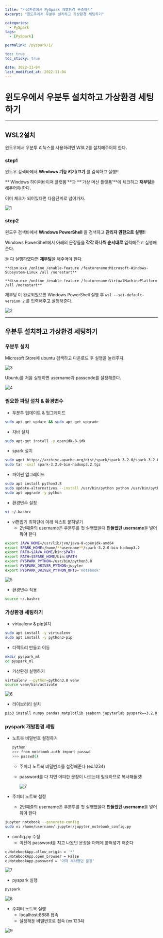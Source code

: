 ```yaml
---
title: "가상환경에서 PySpark 개발환경 구축하기"
excerpt: "윈도우에서 우분투 설치하고 가상환경 세팅하기"

categories:
  - PySpark
tags:
  - [PySpark]

permalink: /pyspark/1/

toc: true
toc_sticky: true

date: 2022-11-04
last_modified_at: 2022-11-04
---
```


# 윈도우에서 우분투 설치하고 가상환경 세팅하기

---

## WSL2설치

윈도우에서 우분투 리눅스를 사용하려면  WSL2를 설치해주어야 한다.

### step1

윈도우 검색바에서 **Windows 기능 켜기/끄기** 를 검색하고 실행!!

**‘Windows 하이퍼바이저 플랫폼’**과 **‘가상 머신 플랫폼’**에 체크하고 **재부팅**을 해주어야 한다.

이미 체크가 되어있다면 다음단계로 넘어가자.

![1](/assets/images/posts_img/pyspark/1/wdvr.png)

### step2

윈도우 검색바에서 **Windows PowerShell** 을 검색하고 **관리자 권한으로 실행!!**

Windows PowerShell에서 아래의 문장들을 **각각 하나씩 순서대로** 입력해주고 실행해준다.

둘 다 실행하였다면 **재부팅**을 해주어야 한다.

 `**dism.exe /online /enable-feature /featurename:Microsoft-Windows-Subsystem-Linux /all /norestart**`

 `**dism.exe /online /enable-feature /featurename:VirtualMachinePlatform /all /norestart**`

재부팅 이 완료되었으면 Windows PowerShell 실행 후 `wsl --set-default-version 2` 를 입력해주고 실행해준다.

![2](/assets/images/posts_img/pyspark/1/wps.png)

---

## 우분투 설치하고 가상환경 세팅하기

### 우분투 설치

Microsoft Store에 ubuntu 검색하고 다운로드 후 실행을 눌러주자.

![3](/assets/images/posts_img/pyspark/1/ubt.png)

Ubuntu를 처음 실행하면 username과 passcode를 설정해준다.

![4](/assets/images/posts_img/pyspark/1/ubt2.png)

### 필요한 파일 설치 & 환경변수

- 우분투 업데이트 & 업그레이드

```bash
sudo apt-get update && sudo apt-get upgrade
```

- 자바 설치

```bash
sudo apt-get install -y openjdk-8-jdk
```

- spark 설치

```bash
sudo wget https://archive.apache.org/dist/spark/spark-3.2.0/spark-3.2.0-bin-hadoop3.2.tgz
sudo tar -xvzf spark-3.2.0-bin-hadoop3.2.tgz
```

- 파이썬 업그레이드

```bash
sudo apt install python3.8
sudo update-alternatives --install /usr/bin/python python /usr/bin/python3.8 1
sudo apt upgrade -y python
```

- 환경변수 설정

```bash
vi ~/.bashrc 
```

- vi편집기 최하단에 아래 텍스트 붙혀넣기
    - 2번째줄의 username은 우분투를 첫 실행했을때 **만들었던 username**을 넣어줘야 한다

```bash
export JAVA_HOME=/usr/lib/jvm/java-8-openjdk-amd64
export SPARK_HOME=/home/**username**/spark-3.2.0-bin-hadoop3.2
export PATH=$JAVA_HOME/bin:$PATH
export PATH=$SPARK_HOME/bin:$PATH
export PYSPARK_PYTHON=/usr/bin/python3.8
export PYSPARK_DRIVER_PYTHON=jupyter
export PYSPARK_DRIVER_PYTHON_OPTS='notebook'
```

![5](/assets/images/posts_img/pyspark/1/vi.png)

- 환경변수 적용

```bash
source ~/.bashrc
```

### 가상환경 세팅하기

- virtualenv & pip설치

```bash
sudo apt install -y virtualenv
sudo apt install -y python3-pip
```

- 디렉토리 만들고 이동

```bash
mkdir pyspark_ml
cd pyspark_ml
```

- 가상환경 실행하기

```bash
virtualenv --python=python3.8 venv
source venv/bin/activate
```

![6](/assets/images/posts_img/pyspark/1/vr.png)

- 라이브러리 설치

```bash
pip3 install numpy pandas matplotlib seaborn jupyterlab pyspark==3.2.0
```

### pyspark 개발환경 세팅

- 노트북 비밀번호 설정하기
    
    ```bash
    python
    >>> from notebook.auth import passwd
    >>> passwd()
    ```
    
    - 주피터 노트북 비밀번호를 설정해준다 (ex.1234)
    - password를 다 치면 어떠한 문장이 나오는데 필요하므로 복사해둘것!
        
        ![7](/assets/images/posts_img/pyspark/1/pw.png)
        
- 주피터 노트북 설정
    - 2번째줄의 username은 우분투를 첫 실행했을때 **만들었던 username**을 넣어줘야 한다

```bash
jupyter notebook --generate-config
sudo vi /home/username/.jupyter/jupyter_notebook_config.py
```

- config.py 수정
    - 이전에 password를 치고 나왔던 문장을 아래에 붙혀넣기 해준다

```bash
c.NotebookApp.allow_origin = '*'
c.NotebookApp.open_browser = False
c.NotebookApp.password = '아까 복사했던 문장'
```

![7](/assets/images/posts_img/pyspark/1/cf.png)

- pyspark 실행

```bash
pyspark
```

![8](/assets/images/posts_img/pyspark/1/fps.png)

- 주피터 노트북 실행
    - localhost:8888 접속
    - 설정해둔 비밀번호로 접속 (ex.1234)

![9](/assets/images/posts_img/pyspark/1/jn.png)


